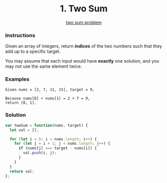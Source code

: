 <div align="center">
  <h1>1. Two Sum</h1>
  <a href="https://leetcode.com/problems/two-sum" target="_blank">two sum problem</a>
</div>

### Instructions

Given an array of integers, return **indices** of the two numbers such that
they add up to a specific target.

You may assume that each input would have **exactly** one solution,
and you may not use the same element twice.

### Examples

```shell
Given nums = [2, 7, 11, 15], target = 9,

Because nums[0] + nums[1] = 2 + 7 = 9,
return [0, 1].
```

### Solution

```javascript
var twoSum = function(nums, target) {
  let val = [];

  for (let i = 0; i < nums.length; i++) {
    for (let j = i + 1; j < nums.length; j++) {
      if (nums[j] === target - nums[i]) {
        val.push(i, j);
      }
    }
  }
  return val;
};
```
